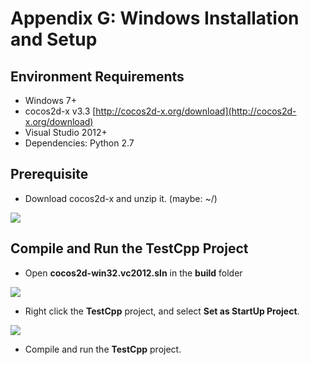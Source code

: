 # Appendix G: Windows Installation and Setup

## Environment Requirements
* Windows 7+
* cocos2d-x v3.3 [http://cocos2d-x.org/download](http://cocos2d-x.org/download)
* Visual Studio 2012+
* Dependencies: Python 2.7

## Prerequisite
* Download cocos2d-x and unzip it. (maybe: ~/)

![](G-img/1.png "")

## Compile and Run the TestCpp Project
* Open __cocos2d-win32.vc2012.sln__ in the __build__ folder

![](G-img/2.png "")

* Right click the __TestCpp__ project, and select __Set as StartUp Project__.

![](G-img/3.png "")

* Compile and run the __TestCpp__ project.
